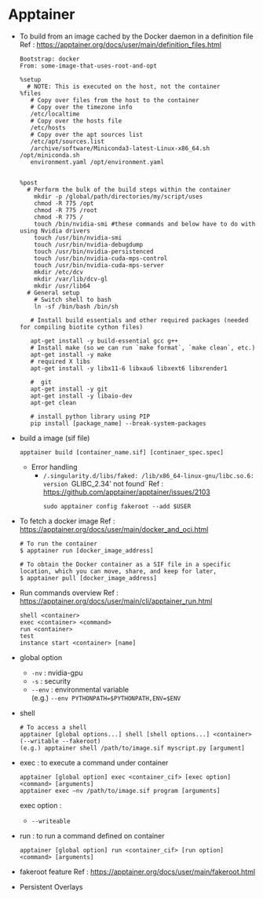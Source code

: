 # Apptainer
- To build from an image cached by the Docker daemon in a definition file
  Ref : https://apptainer.org/docs/user/main/definition_files.html
  ```
  Bootstrap: docker
  From: some-image-that-uses-root-and-opt

  %setup
    # NOTE: This is executed on the host, not the container
  %files
     # Copy over files from the host to the container
     # Copy over the timezone info
     /etc/localtime
     # Copy over the hosts file
     /etc/hosts
     # Copy over the apt sources list
     /etc/apt/sources.list
     /archive/software/Miniconda3-latest-Linux-x86_64.sh /opt/miniconda.sh
     environment.yaml /opt/environment.yaml


  %post
    # Perform the bulk of the build steps within the container
      mkdir -p /global/path/directories/my/script/uses
      chmod -R 775 /opt
      chmod -R 775 /root
      chmod -R 775 /
      touch /bin/nvidia-smi #these commands and below have to do with using Nvidia drivers
      touch /usr/bin/nvidia-smi
      touch /usr/bin/nvidia-debugdump
      touch /usr/bin/nvidia-persistenced
      touch /usr/bin/nvidia-cuda-mps-control
      touch /usr/bin/nvidia-cuda-mps-server
      mkdir /etc/dcv
      mkdir /var/lib/dcv-gl
      mkdir /usr/lib64
    # General setup
      # Switch shell to bash
      ln -sf /bin/bash /bin/sh

     # Install build essentials and other required packages (needed for compiling biotite cython files)

     apt-get install -y build-essential gcc g++
     # Install make (so we can run `make format`, `make clean`, etc.)
     apt-get install -y make
     # required X libs
     apt-get install -y libx11-6 libxau6 libxext6 libxrender1

     #  git
     apt-get install -y git
     apt-get install -y libaio-dev
     apt-get clean

     # install python library using PIP
     pip install [package_name] --break-system-packages

  ```
- build a image (sif file)
  ```
  apptainer build [container_name.sif] [continaer_spec.spec]
  ```
  - Error handling
    - `/.singularity.d/libs/faked: /lib/x86_64-linux-gnu/libc.so.6: version `GLIBC_2.34' not found`
      Ref : https://github.com/apptainer/apptainer/issues/2103   
      ```
      sudo apptainer config fakeroot --add $USER
      ```
      
- To fetch a docker image
  Ref : https://apptainer.org/docs/user/main/docker_and_oci.html
  ```
  # To run the container 
  $ apptainer run [docker_image_address]

  # To obtain the Docker container as a SIF file in a specific location, which you can move, share, and keep for later,
  $ apptainer pull [docker_image_address]
  
  ```

- Run commands overview
  Ref : https://apptainer.org/docs/user/main/cli/apptainer_run.html   
  ```
  shell <container>
  exec <container> <command>
  run <container>
  test
  instance start <container> [name]
  ```
- global option
  - `-nv` : nvidia-gpu
  - `-s` : security
  - `--env` : environmental variable   
    (e.g.) `--env PYTHONPATH=$PYTHONPATH,ENV=$ENV `
- shell
  ``` 
  # To access a shell
  apptainer [global options...] shell [shell options...] <container> (--writable --fakeroot)
  (e.g.) apptainer shell /path/to/image.sif myscript.py [argument]
  ```
- exec : to execute a command under container
  ```
  apptainer [global option] exec <container_cif> [exec option] <command> [arguments]
  apptainer exec –nv /path/to/image.sif program [arguments]
  ```
  exec option : 
  - `--writeable`
- run : to run a command defined on container
  ```
  apptainer [global option] run <container_cif> [run option] <command> [arguments]
  ```
- fakeroot feature
  Ref : https://apptainer.org/docs/user/main/fakeroot.html   
- Persistent Overlays

